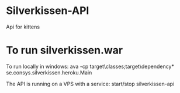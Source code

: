 # Silverkissen-API
Api for kittens

# To run silverkissen.war
To run locally in windows:
ava -cp target\classes;target\dependency\* se.consys.silverkissen.heroku.Main

The API is running on a VPS with a service:
start/stop silverkissen-api
